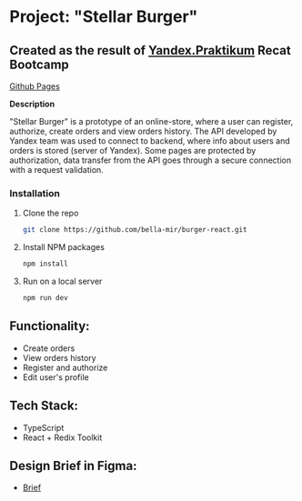 # Project: "Stellar Burger"

## Created as the result of [Yandex.Praktikum](https://praktikum.yandex.com/) Recat Bootcamp

[Github Pages](https://bella-mir.github.io/burger-react/)

**Description**

"Stellar Burger" is a prototype of an online-store, where a user can register, authorize, create orders and view orders history. The API developed by Yandex team was used to connect to backend, where info about users and orders is stored (server of Yandex). Some pages are protected by authorization, data transfer from the API goes through a secure connection with a request validation.

### Installation

1. Clone the repo
   ```sh
   git clone https://github.com/bella-mir/burger-react.git
   ```
2. Install NPM packages
   ```sh
   npm install
   ```
3. Run on a local server
   ```sh
   npm run dev
   ```

## Functionality:

- Create orders
- View orders history
- Register and authorize
- Edit user's profile

## Tech Stack:

- TypeScript
- React + Redix Toolkit

## Design Brief in Figma:

- [Brief](https://www.figma.com/file/zFGN2O5xktHl9VmoOieq5E/React-_-%D0%9F%D1%80%D0%BE%D0%B5%D0%BA%D1%82%D0%BD%D1%8B%D0%B5-%D0%B7%D0%B0%D0%B4%D0%B0%D1%87%D0%B8_external_link?node-id=2%3A1&t=KHbq2x5iji4Pwe9Z-1)
